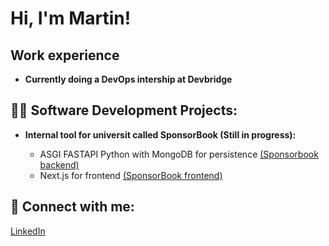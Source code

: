<h1>Hi, I'm Martin!

<h2>Work experience</h2>

- <b>Currently doing a DevOps intership at Devbridge</b>
 
<h2>👨‍💻 Software Development Projects:</h2>

- <b>Internal tool for universit called SponsorBook (Still in progress):</b>

  - ASGI FASTAPI Python with MongoDB for persistence [(Sponsorbook backend)](https://github.com/paukstelom/sponsorbook)
  - Next.js for frontend [(SponsorBook frontend)](https://github.com/paukstelom/sponsorbookui)

<h2> 🤳 Connect with me:</h2>

<a href="https://www.linkedin.com/in/paukstelis/">LinkedIn</a>
